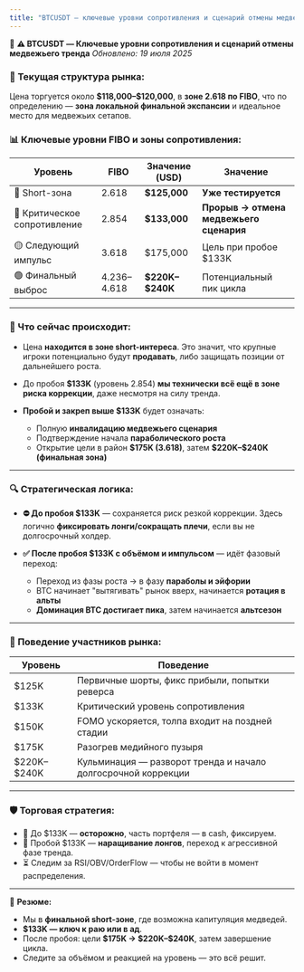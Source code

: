 ```yaml
---
title: "BTCUSDT — ключевые уровни сопротивления и сценарий отмены медвежьего тренда"
---
```



📍 **⚠️ BTCUSDT — Ключевые уровни сопротивления и сценарий отмены медвежьего тренда**
*Обновлено: 19 июля 2025*

### 🎯 Текущая структура рынка:

Цена торгуется около **\$118,000–\$120,000**, в **зоне 2.618 по FIBO**, что по определению — **зона локальной финальной экспансии** и идеальное место для медвежьих сетапов.

### 📊 Ключевые уровни FIBO и зоны сопротивления:

| Уровень                      | FIBO        | Значение (USD)    | Значение                                |
| ---------------------------- | ----------- | ----------------- | --------------------------------------- |
| 🔴 Short-зона                | 2.618       | **\$125,000**     | **Уже тестируется**                     |
| 🔴 Критическое сопротивление | 2.854       | **\$133,000**     | **Прорыв → отмена медвежьего сценария** |
| 🟡 Следующий импульс         | 3.618       | \$175,000         | Цель при пробое \$133K                  |
| 🟢 Финальный выброс          | 4.236–4.618 | **\$220K–\$240K** | Потенциальный пик цикла                 |

---

### 🚧 Что сейчас происходит:

* Цена **находится в зоне short-интереса**. Это значит, что крупные игроки потенциально будут **продавать**, либо защищать позиции от дальнейшего роста.
* До пробоя **\$133K** (уровень 2.854) **мы технически всё ещё в зоне риска коррекции**, даже несмотря на силу тренда.
* **Пробой и закреп выше \$133K** будет означать:

  * Полную **инвалидацию медвежьего сценария**
  * Подтверждение начала **параболического роста**
  * Открытие цели в район **\$175K (3.618)**, затем **\$220K–\$240K (финальная зона)**

---

### 🔍 Стратегическая логика:

* **⛔ До пробоя \$133K** — сохраняется риск резкой коррекции.
  Здесь логично **фиксировать лонги/сокращать плечи**, если вы не долгосрочный холдер.
* **✅ После пробоя \$133K с объёмом и импульсом** — идёт фазовый переход:

  * Переход из фазы роста → в фазу **параболы и эйфории**
  * BTC начинает "вытягивать" рынок вверх, начинается **ротация в альты**
  * **Доминация BTC достигает пика**, затем начинается **альтсезон**

---

### 🧭 Поведение участников рынка:

| Уровень       | Поведение                                                     |
| ------------- | ------------------------------------------------------------- |
| \$125K        | Первичные шорты, фикс прибыли, попытки реверса                |
| \$133K        | Критический уровень сопротивления                             |
| \$150K        | FOMO ускоряется, толпа входит на поздней стадии               |
| \$175K        | Разогрев медийного пузыря                                     |
| \$220K–\$240K | Кульминация — разворот тренда и начало долгосрочной коррекции |

---

### 🛡️ Торговая стратегия:

* 🎯 До \$133K — **осторожно**, часть портфеля — в cash, фиксируем.
* 🚀 Пробой \$133K — **наращивание лонгов**, переход к агрессивной фазе тренда.
* ⏳ Следим за RSI/OBV/OrderFlow — чтобы не войти в момент распределения.

---

📌 **Резюме:**

* Мы в **финальной short-зоне**, где возможна капитуляция медведей.
* **\$133K — ключ к раю или в ад**.
* После пробоя: цели **\$175K → \$220K–\$240K**, затем завершение цикла.
* Следите за объёмом и реакцией на уровень — это всё решит.

